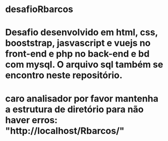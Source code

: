 # desafioRbarcos
# Desafio desenvolvido em html, css, booststrap, jasvascript e vuejs no front-end e php no back-end e bd com mysql. O arquivo sql também se encontro neste repositório.
# caro analisador por favor mantenha a estrutura de diretório para não haver erros: "http://localhost/Rbarcos/"
